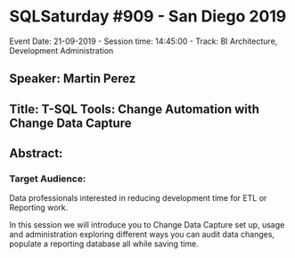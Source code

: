 # SQLSaturday #909 - San Diego 2019
Event Date: 21-09-2019 - Session time: 14:45:00 - Track: BI Architecture, Development  Administration
## Speaker: Martin Perez
## Title: T-SQL Tools: Change Automation with Change Data Capture
## Abstract:
### Target Audience:

Data professionals interested in reducing development time for ETL or Reporting work.

In this session we will introduce you to Change Data Capture set up, usage and administration exploring different ways you can audit data changes, populate a reporting database all while saving time.
